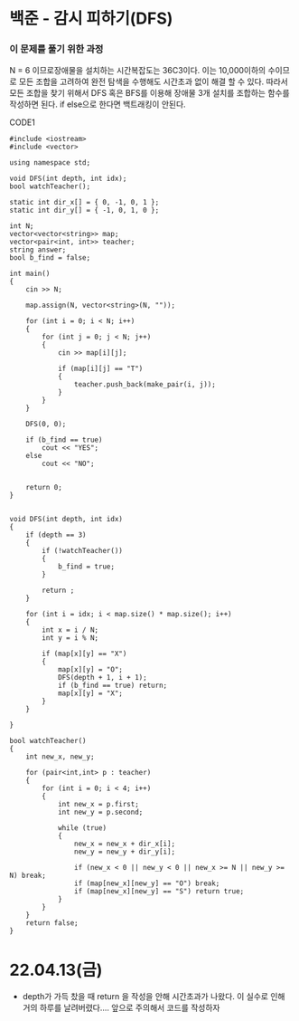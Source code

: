 # 백준 - 감시 피하기(DFS)

### 이 문제를 풀기 위한 과정
N = 6 이므로장애물을 설치하는 시간복잡도는 36C3이다. 이는 10,000이하의 수이므로 모든 조합을 고려하여 완전 탐색을 수행해도 시간초과 없이 해결 할 수 있다.
따라서 모든 조합을 찾기 위해서 DFS 혹은 BFS를 이용해 장애물 3개 설치를 조합하는 함수를 작성하면 된다.
if else으로 한다면 백트래킹이 안된다.


CODE1

    #include <iostream>
    #include <vector>

    using namespace std;

    void DFS(int depth, int idx);
    bool watchTeacher();

    static int dir_x[] = { 0, -1, 0, 1 };
    static int dir_y[] = { -1, 0, 1, 0 };

    int N;
    vector<vector<string>> map;
    vector<pair<int, int>> teacher;
    string answer;
    bool b_find = false;

    int main()
    {
        cin >> N;

        map.assign(N, vector<string>(N, ""));

        for (int i = 0; i < N; i++)
        {
            for (int j = 0; j < N; j++)
            {
                cin >> map[i][j];

                if (map[i][j] == "T")
                {
                    teacher.push_back(make_pair(i, j));
                }
            }
        }

        DFS(0, 0);

        if (b_find == true)
            cout << "YES";
        else
            cout << "NO";
        

        return 0;
    }


    void DFS(int depth, int idx)
    {
        if (depth == 3)
        {
            if (!watchTeacher())
            {
                b_find = true;
            }
            
            return ;
        }

        for (int i = idx; i < map.size() * map.size(); i++)
        {
            int x = i / N;
            int y = i % N;

            if (map[x][y] == "X")
            {
                map[x][y] = "O";
                DFS(depth + 1, i + 1);
                if (b_find == true) return;
                map[x][y] = "X";
            }
        }

    }

    bool watchTeacher()
    {
        int new_x, new_y;

        for (pair<int,int> p : teacher)
        {
            for (int i = 0; i < 4; i++)
            {
                int new_x = p.first;
                int new_y = p.second;

                while (true)
                {
                    new_x = new_x + dir_x[i];
                    new_y = new_y + dir_y[i];

                    if (new_x < 0 || new_y < 0 || new_x >= N || new_y >= N) break;
                    if (map[new_x][new_y] == "O") break;
                    if (map[new_x][new_y] == "S") return true;
                }
            }
        }
        return false;
    }


# 22.04.13(금)
* depth가 가득 찼을 때 return 을 작성을 안해 시간초과가 나왔다. 이 실수로 인해 거의 하루를 날려버렸다....
앞으로 주의해서 코드를 작성하자